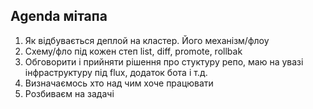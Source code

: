 ## Agenda мітапа

1. Як відбувається деплой на кластер. Його механізм/флоу 
2. Схему/фло під кожен степ list, diff, promote, rollbak
3. Обговорити і прийняти рішення про стуктуру репо, маю на увазі інфраструктуру під flux, додаток бота і т.д.
4. Визначаємось хто над чим хоче працювати
5. Розбиваєм на задачі